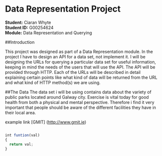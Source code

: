 # Data Representation Project

**Student:** Ciaran Whyte </br>
**Student ID:** G00254624 </br>
**Module:** Data Representation and Querying </br>


##Introduction

This project was designed as part of a Data Representation module. In the project I have to design an API for a data set, not implement it. I will be designing the URLs for querying a particular data set for useful information, keeping in mind the needs of the users that will use the API. The API will be provided through HTTP. Each of the URLs will be described in detail explaining certain points like what kind of data will be returned from the URL and what kind of HTTP method(s) we are using.

##The Data
The data set i will be using contains data about the variety of public parks located around Galway city. Exercise is vital today for good health from both a physical and mental perspective. Therefore i find it very important that people should be aware of the different facilities they have in their local area.


example link [GMIT] (http://www.gmit.ie)


```js

int funtion(val)
{
  return val;
}

```
